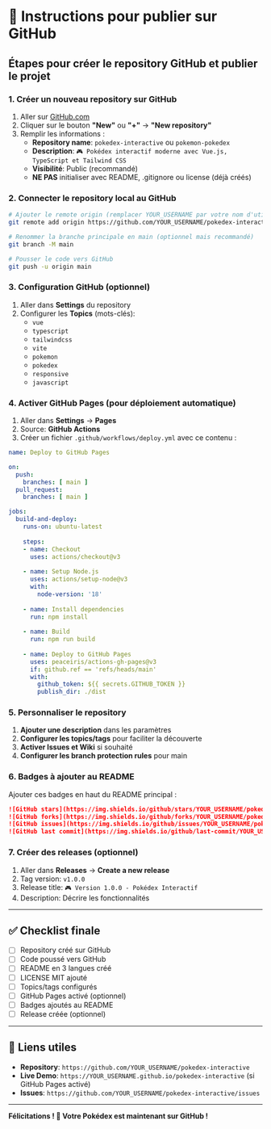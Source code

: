 # 🚀 Instructions pour publier sur GitHub

## Étapes pour créer le repository GitHub et publier le projet

### 1. Créer un nouveau repository sur GitHub

1. Aller sur [GitHub.com](https://github.com)
2. Cliquer sur le bouton **"New"** ou **"+"** → **"New repository"**
3. Remplir les informations :
   - **Repository name**: `pokedex-interactive` ou `pokemon-pokedex`
   - **Description**: `🎮 Pokédex interactif moderne avec Vue.js, TypeScript et Tailwind CSS`
   - **Visibilité**: Public (recommandé)
   - **NE PAS** initialiser avec README, .gitignore ou license (déjà créés)

### 2. Connecter le repository local au GitHub

```bash
# Ajouter le remote origin (remplacer YOUR_USERNAME par votre nom d'utilisateur GitHub)
git remote add origin https://github.com/YOUR_USERNAME/pokedex-interactive.git

# Renommer la branche principale en main (optionnel mais recommandé)
git branch -M main

# Pousser le code vers GitHub
git push -u origin main
```

### 3. Configuration GitHub (optionnel)

1. Aller dans **Settings** du repository
2. Configurer les **Topics** (mots-clés):
   - `vue`
   - `typescript`
   - `tailwindcss`
   - `vite`
   - `pokemon`
   - `pokedex`
   - `responsive`
   - `javascript`

### 4. Activer GitHub Pages (pour déploiement automatique)

1. Aller dans **Settings** → **Pages**
2. Source: **GitHub Actions**
3. Créer un fichier `.github/workflows/deploy.yml` avec ce contenu :

```yaml
name: Deploy to GitHub Pages

on:
  push:
    branches: [ main ]
  pull_request:
    branches: [ main ]

jobs:
  build-and-deploy:
    runs-on: ubuntu-latest
    
    steps:
    - name: Checkout
      uses: actions/checkout@v3
      
    - name: Setup Node.js
      uses: actions/setup-node@v3
      with:
        node-version: '18'
        
    - name: Install dependencies
      run: npm install
      
    - name: Build
      run: npm run build
      
    - name: Deploy to GitHub Pages
      uses: peaceiris/actions-gh-pages@v3
      if: github.ref == 'refs/heads/main'
      with:
        github_token: ${{ secrets.GITHUB_TOKEN }}
        publish_dir: ./dist
```

### 5. Personnaliser le repository

1. **Ajouter une description** dans les paramètres
2. **Configurer les topics/tags** pour faciliter la découverte
3. **Activer Issues et Wiki** si souhaité
4. **Configurer les branch protection rules** pour main

### 6. Badges à ajouter au README

Ajouter ces badges en haut du README principal :

```markdown
![GitHub stars](https://img.shields.io/github/stars/YOUR_USERNAME/pokedex-interactive)
![GitHub forks](https://img.shields.io/github/forks/YOUR_USERNAME/pokedex-interactive)
![GitHub issues](https://img.shields.io/github/issues/YOUR_USERNAME/pokedex-interactive)
![GitHub last commit](https://img.shields.io/github/last-commit/YOUR_USERNAME/pokedex-interactive)
```

### 7. Créer des releases (optionnel)

1. Aller dans **Releases** → **Create a new release**
2. Tag version: `v1.0.0`
3. Release title: `🎮 Version 1.0.0 - Pokédex Interactif`
4. Description: Décrire les fonctionnalités

---

## ✅ Checklist finale

- [ ] Repository créé sur GitHub
- [ ] Code poussé vers GitHub
- [ ] README en 3 langues créé
- [ ] LICENSE MIT ajouté
- [ ] Topics/tags configurés
- [ ] GitHub Pages activé (optionnel)
- [ ] Badges ajoutés au README
- [ ] Release créée (optionnel)

---

## 🎯 Liens utiles

- **Repository**: `https://github.com/YOUR_USERNAME/pokedex-interactive`
- **Live Demo**: `https://YOUR_USERNAME.github.io/pokedex-interactive` (si GitHub Pages activé)
- **Issues**: `https://github.com/YOUR_USERNAME/pokedex-interactive/issues`

---

**Félicitations ! 🎉 Votre Pokédex est maintenant sur GitHub !**
